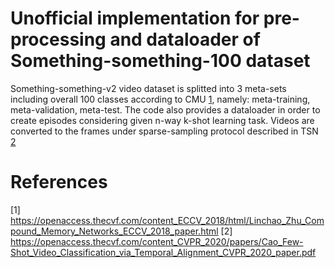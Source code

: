 # Unofficial implementation for pre-processing and dataloader of Something-something-100 dataset
Something-something-v2 video dataset is splitted into 3 meta-sets including overall 100 classes according to CMU [1](https://openaccess.thecvf.com/content_ECCV_2018/html/Linchao_Zhu_Compound_Memory_Networks_ECCV_2018_paper.html), namely: meta-training, meta-validation, meta-test. The code also provides a dataloader in order to create episodes considering given n-way k-shot learning task. Videos are converted to the frames under sparse-sampling protocol described in TSN [2](https://openaccess.thecvf.com/content_CVPR_2020/papers/Cao_Few-Shot_Video_Classification_via_Temporal_Alignment_CVPR_2020_paper.pdf)

# References
[1] https://openaccess.thecvf.com/content_ECCV_2018/html/Linchao_Zhu_Compound_Memory_Networks_ECCV_2018_paper.html
[2] https://openaccess.thecvf.com/content_CVPR_2020/papers/Cao_Few-Shot_Video_Classification_via_Temporal_Alignment_CVPR_2020_paper.pdf

